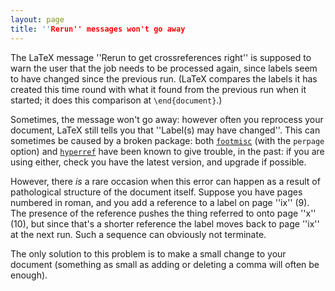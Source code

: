 ```yaml
---
layout: page
title: ''Rerun'' messages won't go away
---
```


The LaTeX message ''Rerun to get crossreferences right'' is
supposed to warn the user that the job needs to be processed again,
since labels seem to have changed since the previous run.  (LaTeX
compares the labels it has created this time round with what it found
from the previous run when it started; it does this comparison at
`\end{document}`.)

Sometimes, the message won't go away: however often you reprocess your
document, LaTeX still tells you that ''Label(s) may have
changed''.  This can sometimes be caused by a broken package: both
[`footmisc`](http://ctan.org/pkg/footmisc) (with the `perpage` option) and [`hyperref`](http://ctan.org/pkg/hyperref)
have been known to give trouble, in the past: if you are using either,
check you have the latest version, and upgrade if possible.

However, there _is_ a rare occasion when this error can happen
as a result of pathological structure of the document itself.  Suppose
you have pages numbered in roman, and you add a reference to a label
on page ''ix'' (9).  The presence of the reference pushes the thing
referred to onto page ''x'' (10), but since that's a shorter reference
the label moves back to page ''ix'' at the next run.  Such a sequence
can obviously not terminate.

The only solution to this problem is to make a small change to your
document (something as small as adding or deleting a comma will often
be enough).

